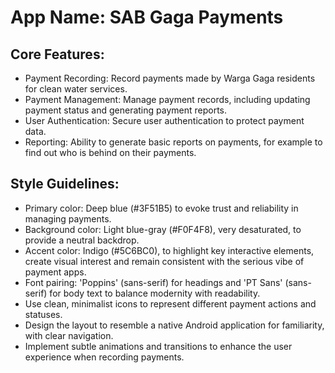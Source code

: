 # **App Name**: SAB Gaga Payments

## Core Features:

- Payment Recording: Record payments made by Warga Gaga residents for clean water services.
- Payment Management: Manage payment records, including updating payment status and generating payment reports.
- User Authentication: Secure user authentication to protect payment data.
- Reporting: Ability to generate basic reports on payments, for example to find out who is behind on their payments.

## Style Guidelines:

- Primary color: Deep blue (#3F51B5) to evoke trust and reliability in managing payments.
- Background color: Light blue-gray (#F0F4F8), very desaturated, to provide a neutral backdrop.
- Accent color: Indigo (#5C6BC0), to highlight key interactive elements, create visual interest and remain consistent with the serious vibe of payment apps.
- Font pairing: 'Poppins' (sans-serif) for headings and 'PT Sans' (sans-serif) for body text to balance modernity with readability.
- Use clean, minimalist icons to represent different payment actions and statuses.
- Design the layout to resemble a native Android application for familiarity, with clear navigation.
- Implement subtle animations and transitions to enhance the user experience when recording payments.
